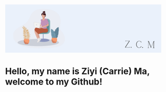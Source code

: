 ![banner](https://github.com/zcmdev/zcmdev/blob/main/banner.png)

# Hello, my name is Ziyi (Carrie) Ma, welcome to my Github!

<!--- 👋 Hi, I’m @zcmdev
- 👀 I’m interested in ...
- 🌱 I’m currently learning ...
- 💞️ I’m looking to collaborate on ...
- 📫 How to reach me ...
- 😄 Pronouns: ...
- ⚡ Fun fact: ...--->

<!---
zcmdev/zcmdev is a ✨ special ✨ repository because its `README.md` (this file) appears on your GitHub profile.
You can click the Preview link to take a look at your changes.
--->
